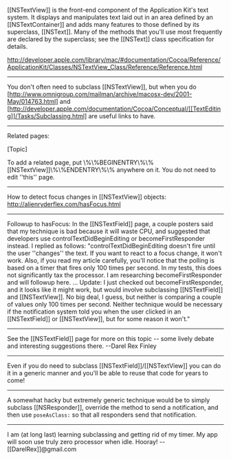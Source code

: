 [[NSTextView]] is the front-end component of the Application Kit's text system. It displays and manipulates text laid out in an area defined by an [[NSTextContainer]] and adds many features to those defined by its superclass, [[NSText]]. Many of the methods that you'll use most frequently are declared by the superclass; see the [[NSText]] class specification for details.

http://developer.apple.com/library/mac/#documentation/Cocoa/Reference/ApplicationKit/Classes/NSTextView_Class/Reference/Reference.html

----

You don't often need to subclass [[NSTextView]], but when you do [http://www.omnigroup.com/mailman/archive/macosx-dev/2001-May/014763.html] and [http://developer.apple.com/documentation/Cocoa/Conceptual/[[TextEditing]]/Tasks/Subclassing.html] are useful links to have.

----

Related pages:

[Topic]

To add a related page, put \\%\\%BEGINENTRY\\%\\%[[NSTextView]]\\%\\%ENDENTRY\\%\\% anywhere on it. You do not need to edit ''this'' page.

----

How to detect focus changes in [[NSTextView]] objects:  http://alienryderflex.com/hasFocus.html

----

Followup to hasFocus:  In the [[NSTextField]] page, a couple posters said that my technique is bad because it will waste CPU, and suggested that developers use controlTextDidBeginEditing or becomeFirstResponder instead.  I replied as follows:  "controlTextDidBeginEditing doesn't fire until the user ''changes'' the text. If you want to react to a focus change, it won't work. Also, if you read my article carefully, you'll notice that the polling is based on a timer that fires only 100 times per second. In my tests, this does not significantly tax the processor. I am researching becomeFirstResponder and will followup here. ... Update: I just checked out becomeFirstResponder, and it looks like it might work, but would involve subclassing [[NSTextField]] and [[NSTextView]]. No big deal, I guess, but neither is comparing a couple of values only 100 times per second. Neither technique would be necessary if the notification system told you when the user clicked in an [[NSTextField]] or [[NSTextView]], but for some reason it won't."

----

See the [[NSTextField]] page for more on this topic -- some lively debate and interesting suggestions there.  --Darel Rex Finley

----

Even if you do need to subclass [[NSTextField]]/[[NSTextView]] you can do it in a generic manner and you'll be able to reuse that code for years to come! 

----

A somewhat hacky but extremely generic technique would be to simply subclass [[NSResponder]], override the method to send a notification, and then use <code>poseAsClass:</code> so that all responders send that notification.

----
I am (at long last) learning subclassing and getting rid of my timer.  My app will soon use truly zero processor when idle.  Hooray!  --[[DarelRex]]@gmail.com